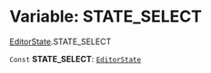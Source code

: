 # Variable: STATE\_SELECT

[EditorState](/en/auto-docs/playground-react/modules/EditorState.md).STATE\_SELECT

`Const` **STATE\_SELECT**: [`EditorState`](/en/auto-docs/playground-react/interfaces/EditorState-1.md)
